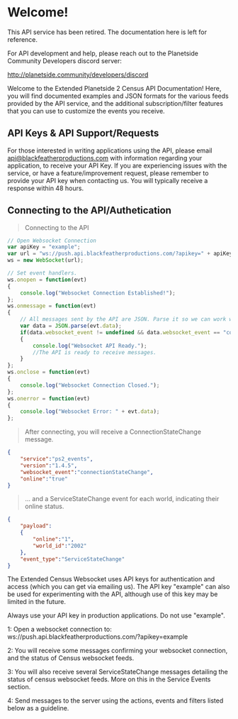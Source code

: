 # Welcome!
<aside class="warning">
This API service has been retired. The documentation here is left for reference.

For API development and help, please reach out to the Planetside Community Developers discord server:

http://planetside.community/developers/discord
</aside>

Welcome to the Extended Planetside 2 Census API Documentation! Here, you will find documented examples and JSON formats for the various feeds provided by the API service, and the additional subscription/filter features that you can use to customize the events you receive.

## API Keys & API Support/Requests
For those interested in writing applications using the API, please email <a href='mailto:api@blackfeatherproductions.com'>api@blackfeatherproductions.com</a> with information regarding your application, to receive your API Key. If you are experiencing issues with the service, or have a feature/improvement request, please remember to provide your API key when contacting us. You will typically receive a response within 48 hours.

## Connecting to the API/Authetication

> Connecting to the API

```javascript
// Open Websocket Connection
var apiKey = "example";
var url = "ws://push.api.blackfeatherproductions.com/?apikey=" + apiKey;
ws = new WebSocket(url);

// Set event handlers.
ws.onopen = function(evt)
{
	console.log("Websocket Connection Established!");
};
ws.onmessage = function(evt)
{
	// All messages sent by the API are JSON. Parse it so we can work with it.
	var data = JSON.parse(evt.data);
	if(data.websocket_event != undefined && data.websocket_event == "connectionStateChange" && data.online == "true")
	{
	    console.log("Websocket API Ready.");
		//The API is ready to receive messages.
	}
};
ws.onclose = function(evt)
{
	console.log("Websocket Connection Closed.");
};
ws.onerror = function(evt)
{
	console.log("Websocket Error: " + evt.data);
};
```

> After connecting, you will receive a ConnectionStateChange message.

```json
{
    "service":"ps2_events",
    "version":"1.4.5",
    "websocket_event":"connectionStateChange",
    "online":"true"
}
```

> ... and a ServiceStateChange event for each world, indicating their online status.

```json
{
    "payload":
    {
        "online":"1",
        "world_id":"2002"
    },
    "event_type":"ServiceStateChange"
}
```

The Extended Census Websocket uses API keys for authentication and access (which you can get via emailing us). The API key "example" can also be used for experimenting with the API, although use of this key may be limited in the future.

<aside class="notice">
Always use your API key in production applications. Do not use "example".
</aside>

1: Open a websocket connection to: ws://push.api.blackfeatherproductions.com/?apikey=example

2: You will receive some messages confirming your websocket connection, and the status of Census websocket feeds.

3: You will also receive several ServiceStateChange messages detailing the status of census websocket feeds. More on this in the Service Events section.

4: Send messages to the server using the actions, events and filters listed below as a guideline.
